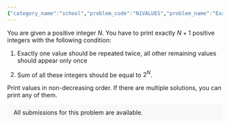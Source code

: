 ```yaml
---
{"category_name":"school","problem_code":"N1VALUES","problem_name":"Exactly N plus 1 Values","problemComponents":{"constraints":"- $1 \\le T \\le 60$\n- $1 \\le N \\le 60$","constraintsState":true,"subtasks":"- **Subtask 1 (100 points):** Original constraints\n","subtasksState":true,"inputFormat":"- The first line of the input contains a single integer $T$ denoting the number of test cases. The description of $T$ test cases follows.\n- The first and only line of each test case contains a single integer $N$.","inputFormatState":true,"outputFormat":"For each test case, print a single line containing $N + 1$ positive integers in non-decreasing order that satisfy the given conditions. If there are multiple solutions, you may print any of them.","outputFormatState":true,"sampleTestCases":{"0":{"id":1,"input":"2\n3\n4\n","output":"1 2 2 3\n1 2 3 3 7","explanation":"**Test Case $1$:** $2$ is repeated twice and the remaining elements occurred only once and the sum of all the elements is equal to $8$, which is $2^3$.\n\n**Test Case $2$:** $3$ is repeated twice and the remaining elements occurred only once and the sum of all the elements is equal to $16$, which is $2^4$.","isDeleted":false}}},"video_editorial_url":"https://youtu.be/cTMNDxHrlnk","languages_supported":{"0":"CPP14","1":"C","2":"JAVA","3":"PYTH 3.6","4":"CPP17","5":"PYTH","6":"PYP3","7":"CS2","8":"ADA","9":"PYPY","10":"TEXT","11":"PAS fpc","12":"NODEJS","13":"RUBY","14":"PHP","15":"GO","16":"HASK","17":"TCL","18":"PERL","19":"SCALA","20":"LUA","21":"kotlin","22":"BASH","23":"JS","24":"LISP sbcl","25":"rust","26":"PAS gpc","27":"BF","28":"CLOJ","29":"R","30":"D","31":"CAML","32":"FORT","33":"ASM","34":"swift","35":"FS","36":"WSPC","37":"LISP clisp","38":"SQL","39":"SCM guile","40":"PERL6","41":"ERL","42":"CLPS","43":"ICK","44":"NICE","45":"PRLG","46":"ICON","47":"COB","48":"SCM chicken","49":"PIKE","50":"SCM qobi","51":"ST","52":"SQLQ","53":"NEM"},"max_timelimit":1,"source_sizelimit":50000,"problem_author":"dazlersan1","problem_tester":"","date_added":"20-10-2021","tags":{"0":"cakewalk","1":"dazlersan1","2":"ltime101"},"problem_difficulty_level":"Unavailable","best_tag":"","editorial_url":"https://discuss.codechef.com/problems/N1VALUES","time":{"view_start_date":1635354000,"submit_start_date":1635354000,"visible_start_date":1635354000,"end_date":1735669800},"is_direct_submittable":false,"problemDiscussURL":"https://discuss.codechef.com/search?q=N1VALUES","is_proctored":false,"visitedContests":{},"layout":"problem"}
---
```

You are given a positive integer $N$. You have to print exactly $N+1$ positive integers 
with the following condition:

1. Exactly one value should be repeated twice, all other remaining  values should appear only once

2. Sum of all these integers should be equal to $2^N$.

Print values in non-decreasing order. If there are multiple solutions, you can print any of them.

<aside style='background: #f8f8f8;padding: 10px 15px;'><div>All submissions for this problem are available.</div></aside>